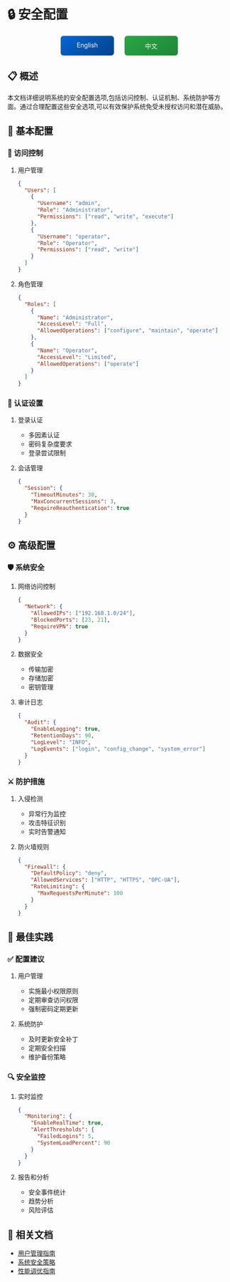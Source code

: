 # 🔒 安全配置

<div align="center">
<div style="margin: 20px 0; display: flex; justify-content: center; gap: 24px;">
<a href="./README_EN.md" style="display: inline-block; width: 120px; padding: 12px 0; text-align: center; background: linear-gradient(145deg, #0366d6, #044289); color: white; text-decoration: none; border-radius: 6px; box-shadow: 0 2px 4px rgba(0,0,0,0.1); transition: all 0.3s ease;">
English
</a>
<a href="./README_CN.md" style="display: inline-block; width: 120px; padding: 12px 0; text-align: center; background: linear-gradient(145deg, #28a745, #208637); color: white; text-decoration: none; border-radius: 6px; box-shadow: 0 2px 4px rgba(0,0,0,0.1); transition: all 0.3s ease;">
中文
</a>
</div>
</div>

## 📋 概述
本文档详细说明系统的安全配置选项,包括访问控制、认证机制、系统防护等方面。通过合理配置这些安全选项,可以有效保护系统免受未授权访问和潜在威胁。

## 📑 基本配置

### 👤 访问控制
1. 用户管理
   ```json
   {
     "Users": [
       {
         "Username": "admin",
         "Role": "Administrator",
         "Permissions": ["read", "write", "execute"]
       },
       {
         "Username": "operator",
         "Role": "Operator",
         "Permissions": ["read", "write"]
       }
     ]
   }
   ```

2. 角色管理
   ```json
   {
     "Roles": [
       {
         "Name": "Administrator",
         "AccessLevel": "Full",
         "AllowedOperations": ["configure", "maintain", "operate"]
       },
       {
         "Name": "Operator",
         "AccessLevel": "Limited",
         "AllowedOperations": ["operate"]
       }
     ]
   }
   ```

### 🔑 认证设置
1. 登录认证
   - 多因素认证
   - 密码复杂度要求
   - 登录尝试限制
   
2. 会话管理
   ```json
   {
     "Session": {
       "TimeoutMinutes": 30,
       "MaxConcurrentSessions": 3,
       "RequireReauthentication": true
     }
   }
   ```

## ⚙️ 高级配置

### 🛡️ 系统安全
1. 网络访问控制
   ```json
   {
     "Network": {
       "AllowedIPs": ["192.168.1.0/24"],
       "BlockedPorts": [23, 21],
       "RequireVPN": true
     }
   }
   ```

2. 数据安全
   - 传输加密
   - 存储加密
   - 密钥管理

3. 审计日志
   ```json
   {
     "Audit": {
       "EnableLogging": true,
       "RetentionDays": 90,
       "LogLevel": "INFO",
       "LogEvents": ["login", "config_change", "system_error"]
     }
   }
   ```

### ⚔️ 防护措施
1. 入侵检测
   - 异常行为监控
   - 攻击特征识别
   - 实时告警通知

2. 防火墙规则
   ```json
   {
     "Firewall": {
       "DefaultPolicy": "deny",
       "AllowedServices": ["HTTP", "HTTPS", "OPC-UA"],
       "RateLimiting": {
         "MaxRequestsPerMinute": 100
       }
     }
   }
   ```

## 📝 最佳实践

### ✅ 配置建议
1. 用户管理
   - 实施最小权限原则
   - 定期审查访问权限
   - 强制密码定期更新

2. 系统防护
   - 及时更新安全补丁
   - 定期安全扫描
   - 维护备份策略

### 🔍 安全监控
1. 实时监控
   ```json
   {
     "Monitoring": {
       "EnableRealTime": true,
       "AlertThresholds": {
         "FailedLogins": 5,
         "SystemLoadPercent": 90
       }
     }
   }
   ```

2. 报告和分析
   - 安全事件统计
   - 趋势分析
   - 风险评估

## 🔗 相关文档
- [用户管理指南](./access/users/README_CN.md)
- [系统安全策略](./system/policy/README_CN.md)
- [性能调优指南](../performance/README_CN.md)
